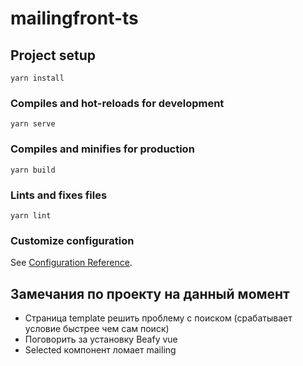 # mailingfront-ts

## Project setup
```
yarn install
```

### Compiles and hot-reloads for development
```
yarn serve
```

### Compiles and minifies for production
```
yarn build
```

### Lints and fixes files
```
yarn lint
```

### Customize configuration
See [Configuration Reference](https://cli.vuejs.org/config/).

## Замечания по проекту на данный момент
- Страница template решить проблему с поиском (срабатывает условие быстрее чем сам поиск)
- Поговорить за установку Beafy vue
- Selected компонент ломает mailing

